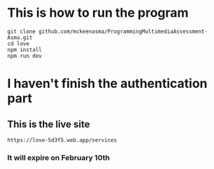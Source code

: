 # This is how to run the program
```
git clone github.com/mckeenasma/ProgrammingMultimediaAssessment-Asma.git
cd love
npm install
npm run dev
```

# I haven't finish the authentication part

## This is the live site 
```
https://love-5d3f5.web.app/services
```

### It will expire on February 10th
